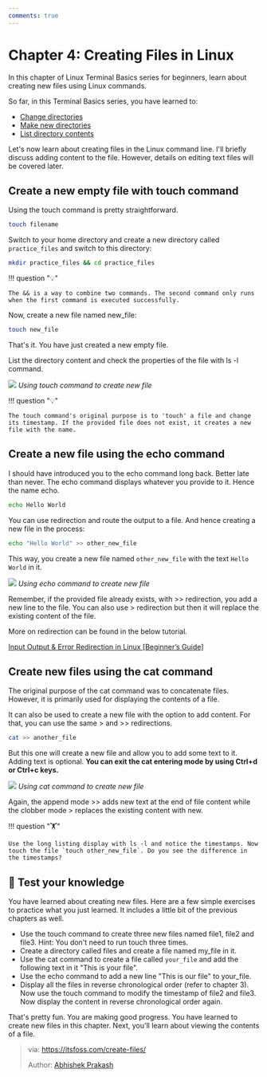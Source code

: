 ```yaml
---
comments: true
---
```


# Chapter 4: Creating Files in Linux

In this chapter of Linux Terminal Basics series for beginners, learn about creating new files using Linux commands.

So far, in this Terminal Basics series, you have learned to:

- [Change directories](https://itsfoss.com/change-directories/)
- [Make new directories](https://itsfoss.com/make-directories/)
- [List directory contents](https://itsfoss.com/list-directory-content/)

Let's now learn about creating files in the Linux command line. I'll briefly discuss adding content to the file. However, details on editing text files will be covered later.

## Create a new empty file with touch command

Using the touch command is pretty straightforward.

```Bash
touch filename
```

Switch to your home directory and create a new directory called `practice_files` and switch to this directory:

```Bash
mkdir practice_files && cd practice_files
```

!!! question "💡"

    The && is a way to combine two commands. The second command only runs when the first command is executed successfully.

Now, create a new file named new_file:

```Bash
touch new_file
```

That's it. You have just created a new empty file.

List the directory content and check the properties of the file with ls -l command.

![](https://cdn.jsdelivr.net/gh/SDNURoboticsAILab/ImageBed@master/img/resources/linux/chapter4-touch-example.svg)
*Using touch command to create new file*

!!! question "💡"

    The touch command's original purpose is to 'touch' a file and change its timestamp. If the provided file does not exist, it creates a new file with the name.

## Create a new file using the echo command

I should have introduced you to the echo command long back. Better late than never. The echo command displays whatever you provide to it. Hence the name echo.

```Bash
echo Hello World
```

You can use redirection and route the output to a file. And hence creating a new file in the process:

```Bash
echo "Hello World" >> other_new_file
```

This way, you create a new file named `other_new_file` with the text `Hello World` in it.

![](https://cdn.jsdelivr.net/gh/SDNURoboticsAILab/ImageBed@master/img/resources/linux/chapter4-echo-example.svg)
*Using echo command to create new file*

Remember, if the provided file already exists, with >> redirection, you add a new line to the file. You can also use > redirection but then it will replace the existing content of the file.

More on redirection can be found in the below tutorial.

[Input Output & Error Redirection in Linux [Beginner’s Guide]](https://linuxhandbook.com/redirection-linux/?ref=itsfoss.com)

## Create new files using the cat command

The original purpose of the cat command was to concatenate files. However, it is primarily used for displaying the contents of a file.

It can also be used to create a new file with the option to add content. For that, you can use the same > and >> redirections.

```Bash
cat >> another_file
```

But this one will create a new file and allow you to add some text to it. Adding text is optional. **You can exit the cat entering mode by using Ctrl+d or Ctrl+c keys.**

![](https://cdn.jsdelivr.net/gh/SDNURoboticsAILab/ImageBed@master/img/resources/linux/chapter4-cat-example.svg)
*Using cat command to create new file*

Again, the append mode >> adds new text at the end of file content while the clobber mode > replaces the existing content with new.

!!! question "🏋️"

    Use the long listing display with ls -l and notice the timestamps. Now touch the file `touch other_new_file`. Do you see the difference in the timestamps?

## 📝 Test your knowledge

You have learned about creating new files. Here are a few simple exercises to practice what you just learned. It includes a little bit of the previous chapters as well.

- Use the touch command to create three new files named file1, file2 and file3. Hint: You don't need to run touch three times.
- Create a directory called files and create a file named my_file in it.
- Use the cat command to create a file called `your_file` and add the following text in it "This is your file".
- Use the echo command to add a new line "This is our file" to your_file.
- Display all the files in reverse chronological order (refer to chapter 3). Now use the touch command to modify the timestamp of file2 and file3. Now display the content in reverse chronological order again.

That's pretty fun. You are making good progress. You have learned to create new files in this chapter. Next, you'll learn about viewing the contents of a file.

>via: https://itsfoss.com/create-files/
>
>Author: [Abhishek Prakash](https://itsfoss.com/author/abhishek/)
